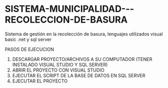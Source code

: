 # SISTEMA-MUNICIPALIDAD---RECOLECCION-DE-BASURA
Sistema de gestión en la recolección de basura, lenguajes utilizados visual basic .net y sql server

PASOS DE EJECUCION
1. DESCARGAR PROYECTO/ARCHIVOS A SU COMPUTADOR (TENER INSTALADO VISUAL STUDIO Y SQL SERVER)
2. ABRIR EL PROYECTO CON VISUAL STUDIO
3. EJECUTAR EL SCRIPT DE LA BASE DE DATOS EN SQL SERVER
4. EJECUTAR EL PROYECTO
